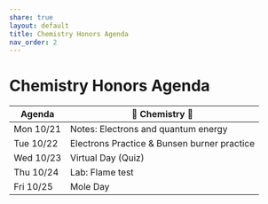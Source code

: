 ```yaml
---
share: true
layout: default
title: Chemistry Honors Agenda
nav_order: 2
---
```

# Chemistry Honors Agenda

| Agenda    | 🧪 Chemistry 🥽                             |
| --------- | ------------------------------------------- |
| Mon 10/21 | Notes: Electrons and quantum energy         |
| Tue 10/22 | Electrons Practice & Bunsen burner practice |
| Wed 10/23 | Virtual Day (Quiz)                          |
| Thu 10/24 | Lab: Flame test                             |
| Fri 10/25 | Mole Day                                    |
